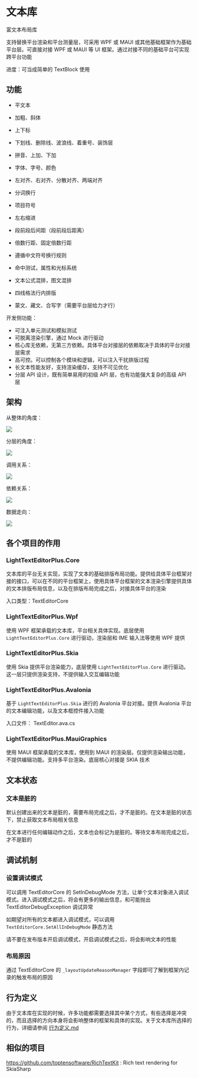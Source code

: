 # 文本库

富文本布局库

支持替换平台渲染和平台测量层，可采用 WPF 或 MAUI 或其他基础框架作为基础平台层。可直接对接 WPF 或 MAUI 等 UI 框架。通过对接不同的基础平台可实现跨平台功能

进度：可当成简单的 TextBlock 使用

## 功能

- 平文本
- 加粗、斜体
- 上下标
- 下划线、删除线、波浪线、着重号、装饰层
- 拼音、上加、下加
- 字体、字号、颜色
- 左对齐、右对齐、分散对齐、两端对齐
- 分词换行
- 项目符号
- 左右缩进
- 段前段后间距（段前段后距离）
- 倍数行距、固定倍数行距
- 遵循中文符号换行规则
- 命中测试，属性和光标系统
- 文本公式混排，图文混排
- 四线格法行内排版

- 蒙文、藏文、合写字（需要平台层给力才行）

开发侧功能：

- 可注入单元测试和模拟测试
- 可脱离渲染引擎，通过 Mock 进行驱动
- 核心库无依赖，无第三方依赖。具体平台对接层的依赖取决于具体的平台对接层需求
- 高可控。可以控制各个模块和逻辑，可以注入干扰排版过程
- 长文本性能友好，支持渲染缓存，支持不可见优化
- 分层 API 设计，既有简单易用的初级 API 层，也有功能强大复杂的高级 API 层

## 架构

从整体的角度：

![](http://cdn.lindexi.site/lindexi%2F202211916957655.jpg)

分层的角度：

![](http://cdn.lindexi.site/lindexi%2F20221191610494994.jpg)

调用关系：

![](http://cdn.lindexi.site/lindexi%2F20221191611114337.jpg)

依赖关系：

![](http://cdn.lindexi.site/lindexi%2F20221191611321914.jpg)

数据走向：

![](http://cdn.lindexi.site/lindexi%2F20221192012258129.jpg)

## 各个项目的作用

### LightTextEditorPlus.Core

文本库的平台无关实现，实现了文本的基础排版布局功能。提供给具体平台框架对接的接口，可以在不同的平台框架上，使用具体平台框架的文本渲染引擎提供具体的文本排版布局信息，以及在排版布局完成之后，对接具体平台的渲染

入口类型：TextEditorCore

### LightTextEditorPlus.Wpf

使用 WPF 框架承载的文本库，平台相关具体实现。底层使用 `LightTextEditorPlus.Core` 进行驱动，渲染层和 IME 输入法等使用 WPF 提供

### LightTextEditorPlus.Skia

使用 Skia 提供平台渲染能力，底层使用 `LightTextEditorPlus.Core` 进行驱动。这一层只提供渲染支持，不提供输入交互编辑功能

### LightTextEditorPlus.Avalonia

基于 `LightTextEditorPlus.Skia` 进行的 Avalonia 平台对接。提供 Avalonia 平台的文本编辑功能，以及文本框控件接入功能

入口文件： TextEditor.ava.cs

### LightTextEditorPlus.MauiGraphics

使用 MAUI 框架承载的文本库，使用到 MAUI 的渲染层。仅提供渲染输出功能，不提供编辑功能。支持多平台渲染。底层核心对接是 SKIA 技术

## 文本状态

### 文本是脏的

默认创建出来的文本是脏的，需要布局完成之后，才不是脏的。在文本是脏的状态下，禁止获取文本布局相关信息

在文本进行任何编辑动作之后，文本也会标记为是脏的。等待文本布局完成之后，才不是脏的

## 调试机制

### 设置调试模式

可以调用 TextEditorCore 的 SetInDebugMode 方法，让单个文本对象进入调试模式。进入调试模式之后，将会有更多的输出信息，和可能抛出 TextEditorDebugException 调试异常

如期望对所有的文本都进入调试模式，可以调用 `TextEditorCore.SetAllInDebugMode` 静态方法

请不要在发布版本开启调试模式，开启调试模式之后，将会影响文本的性能

### 布局原因

通过 TextEditorCore 的 `_layoutUpdateReasonManager` 字段即可了解到框架内记录的触发布局的原因

## 行为定义

由于文本库在实现的时候，许多功能都需要选择其中某个方式，有些选择是冲突的，而且选择的方向本身将会影响整体的框架和具体的实现。关于文本库所选择的行为，详细请参阅 [行为定义.md](./行为定义.md)

## 相似的项目

https://github.com/toptensoftware/RichTextKit : Rich text rendering for SkiaSharp
